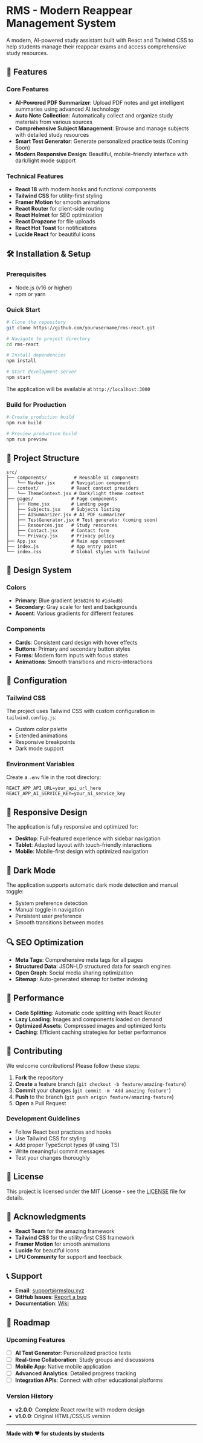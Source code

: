 # RMS - Modern Reappear Management System

A modern, AI-powered study assistant built with React and Tailwind CSS to help students manage their reappear exams and access comprehensive study resources.

## 🚀 Features

### Core Features
- **AI-Powered PDF Summarizer**: Upload PDF notes and get intelligent summaries using advanced AI technology
- **Auto Note Collection**: Automatically collect and organize study materials from various sources
- **Comprehensive Subject Management**: Browse and manage subjects with detailed study resources
- **Smart Test Generator**: Generate personalized practice tests (Coming Soon)
- **Modern Responsive Design**: Beautiful, mobile-friendly interface with dark/light mode support

### Technical Features
- **React 18** with modern hooks and functional components
- **Tailwind CSS** for utility-first styling
- **Framer Motion** for smooth animations
- **React Router** for client-side routing
- **React Helmet** for SEO optimization
- **React Dropzone** for file uploads
- **React Hot Toast** for notifications
- **Lucide React** for beautiful icons

## 🛠️ Installation & Setup

### Prerequisites
- Node.js (v16 or higher)
- npm or yarn

### Quick Start
```bash
# Clone the repository
git clone https://github.com/yourusername/rms-react.git

# Navigate to project directory
cd rms-react

# Install dependencies
npm install

# Start development server
npm start
```

The application will be available at `http://localhost:3000`

### Build for Production
```bash
# Create production build
npm run build

# Preview production build
npm run preview
```

## 📁 Project Structure

```
src/
├── components/          # Reusable UI components
│   └── Navbar.jsx      # Navigation component
├── context/            # React context providers
│   └── ThemeContext.jsx # Dark/light theme context
├── pages/              # Page components
│   ├── Home.jsx        # Landing page
│   ├── Subjects.jsx    # Subjects listing
│   ├── AISummarizer.jsx # AI PDF summarizer
│   ├── TestGenerator.jsx # Test generator (coming soon)
│   ├── Resources.jsx   # Study resources
│   ├── Contact.jsx     # Contact form
│   └── Privacy.jsx     # Privacy policy
├── App.jsx             # Main app component
├── index.js            # App entry point
└── index.css           # Global styles with Tailwind
```

## 🎨 Design System

### Colors
- **Primary**: Blue gradient (`#3b82f6` to `#1d4ed8`)
- **Secondary**: Gray scale for text and backgrounds
- **Accent**: Various gradients for different features

### Components
- **Cards**: Consistent card design with hover effects
- **Buttons**: Primary and secondary button styles
- **Forms**: Modern form inputs with focus states
- **Animations**: Smooth transitions and micro-interactions

## 🔧 Configuration

### Tailwind CSS
The project uses Tailwind CSS with custom configuration in `tailwind.config.js`:
- Custom color palette
- Extended animations
- Responsive breakpoints
- Dark mode support

### Environment Variables
Create a `.env` file in the root directory:
```env
REACT_APP_API_URL=your_api_url_here
REACT_APP_AI_SERVICE_KEY=your_ai_service_key
```

## 📱 Responsive Design

The application is fully responsive and optimized for:
- **Desktop**: Full-featured experience with sidebar navigation
- **Tablet**: Adapted layout with touch-friendly interactions
- **Mobile**: Mobile-first design with optimized navigation

## 🌙 Dark Mode

The application supports automatic dark mode detection and manual toggle:
- System preference detection
- Manual toggle in navigation
- Persistent user preference
- Smooth transitions between modes

## 🔍 SEO Optimization

- **Meta Tags**: Comprehensive meta tags for all pages
- **Structured Data**: JSON-LD structured data for search engines
- **Open Graph**: Social media sharing optimization
- **Sitemap**: Auto-generated sitemap for better indexing

## 🚀 Performance

- **Code Splitting**: Automatic code splitting with React Router
- **Lazy Loading**: Images and components loaded on demand
- **Optimized Assets**: Compressed images and optimized fonts
- **Caching**: Efficient caching strategies for better performance

## 🤝 Contributing

We welcome contributions! Please follow these steps:

1. **Fork** the repository
2. **Create** a feature branch (`git checkout -b feature/amazing-feature`)
3. **Commit** your changes (`git commit -m 'Add amazing feature'`)
4. **Push** to the branch (`git push origin feature/amazing-feature`)
5. **Open** a Pull Request

### Development Guidelines
- Follow React best practices and hooks
- Use Tailwind CSS for styling
- Add proper TypeScript types (if using TS)
- Write meaningful commit messages
- Test your changes thoroughly

## 📄 License

This project is licensed under the MIT License - see the [LICENSE](LICENSE) file for details.

## 🙏 Acknowledgments

- **React Team** for the amazing framework
- **Tailwind CSS** for the utility-first CSS framework
- **Framer Motion** for smooth animations
- **Lucide** for beautiful icons
- **LPU Community** for support and feedback

## 📞 Support

- **Email**: support@rmslpu.xyz
- **GitHub Issues**: [Report a bug](https://github.com/yourusername/rms-react/issues)
- **Documentation**: [Wiki](https://github.com/yourusername/rms-react/wiki)

## 🔮 Roadmap

### Upcoming Features
- [ ] **AI Test Generator**: Personalized practice tests
- [ ] **Real-time Collaboration**: Study groups and discussions
- [ ] **Mobile App**: Native mobile application
- [ ] **Advanced Analytics**: Detailed progress tracking
- [ ] **Integration APIs**: Connect with other educational platforms

### Version History
- **v2.0.0**: Complete React rewrite with modern design
- **v1.0.0**: Original HTML/CSS/JS version

---

**Made with ❤️ for students by students**

